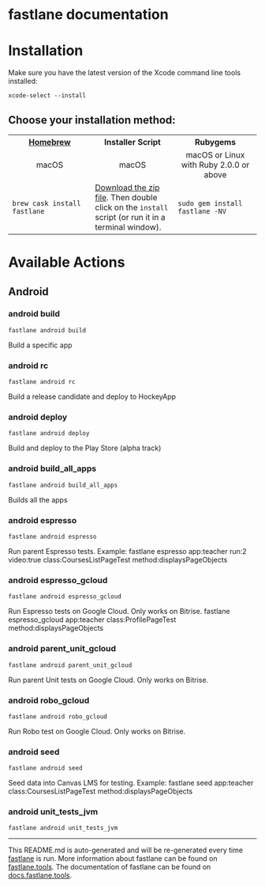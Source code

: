 fastlane documentation
================
# Installation

Make sure you have the latest version of the Xcode command line tools installed:

```
xcode-select --install
```

## Choose your installation method:

<table width="100%" >
<tr>
<th width="33%"><a href="http://brew.sh">Homebrew</a></td>
<th width="33%">Installer Script</td>
<th width="33%">Rubygems</td>
</tr>
<tr>
<td width="33%" align="center">macOS</td>
<td width="33%" align="center">macOS</td>
<td width="33%" align="center">macOS or Linux with Ruby 2.0.0 or above</td>
</tr>
<tr>
<td width="33%"><code>brew cask install fastlane</code></td>
<td width="33%"><a href="https://download.fastlane.tools">Download the zip file</a>. Then double click on the <code>install</code> script (or run it in a terminal window).</td>
<td width="33%"><code>sudo gem install fastlane -NV</code></td>
</tr>
</table>

# Available Actions
## Android
### android build
```
fastlane android build
```
Build a specific app
### android rc
```
fastlane android rc
```
Build a release candidate and deploy to HockeyApp
### android deploy
```
fastlane android deploy
```
Build and deploy to the Play Store (alpha track)
### android build_all_apps
```
fastlane android build_all_apps
```
Builds all the apps
### android espresso
```
fastlane android espresso
```
Run parent Espresso tests. Example: fastlane espresso app:teacher run:2 video:true class:CoursesListPageTest method:displaysPageObjects
### android espresso_gcloud
```
fastlane android espresso_gcloud
```
Run Espresso tests on Google Cloud. Only works on Bitrise. fastlane espresso_gcloud app:teacher class:ProfilePageTest method:displaysPageObjects
### android parent_unit_gcloud
```
fastlane android parent_unit_gcloud
```
Run parent Unit tests on Google Cloud. Only works on Bitrise.
### android robo_gcloud
```
fastlane android robo_gcloud
```
Run Robo test on Google Cloud. Only works on Bitrise.
### android seed
```
fastlane android seed
```
Seed data into Canvas LMS for testing. Example: fastlane seed app:teacher class:CoursesListPageTest method:displaysPageObjects
### android unit_tests_jvm
```
fastlane android unit_tests_jvm
```


----

This README.md is auto-generated and will be re-generated every time [fastlane](https://fastlane.tools) is run.
More information about fastlane can be found on [fastlane.tools](https://fastlane.tools).
The documentation of fastlane can be found on [docs.fastlane.tools](https://docs.fastlane.tools).
